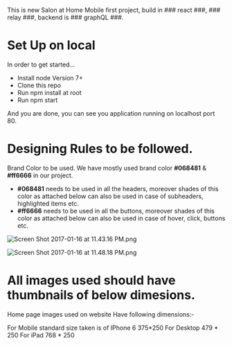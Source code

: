 This is new Salon at Home Mobile first project, build in ### react ###, ### relay ###, backend is  ### graphQL ###.

# Set Up on local #
In order to get started...
 
* Install node Version 7+
* Clone this repo
* Run npm install at root
* Run npm start

And you are done, you can see you application running on localhost port 80.



# Designing Rules to be followed. #

Brand Color to be used.
We have mostly used brand color **#068481** & **#ff6666** in our project.

* **#068481** needs to be used in all the headers, moreover shades of this color as attached below can also be used in case of subheaders, highlighted items etc.
* **#ff6666** needs to be used in all the buttons, moreover shades of this color as attached below can also be used in case of hover, click, buttons etc.

![Screen Shot 2017-01-16 at 11.43.16 PM.png](https://bitbucket.org/repo/jeKzAG/images/1810434627-Screen%20Shot%202017-01-16%20at%2011.43.16%20PM.png)

![Screen Shot 2017-01-16 at 11.48.18 PM.png](https://bitbucket.org/repo/jeKzAG/images/4123259503-Screen%20Shot%202017-01-16%20at%2011.48.18%20PM.png)

# All images used should have thumbnails of below dimesions. #
Home page images used on website Have following dimensions:-

For Mobile standard size taken is of IPhone 6
375*250
For Desktop
479 * 250
For iPad
768 * 250

